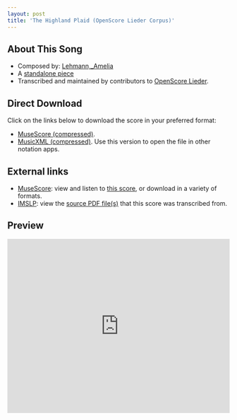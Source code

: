 ```yaml
---
layout: post
title: 'The Highland Plaid (OpenScore Lieder Corpus)'
---
```


## About This Song

- Composed by: [Lehmann,_Amelia](https://fourscoreandmore.org/openscore/lieder/Lehmann,_Amelia)
- A [standalone piece](https://fourscoreandmore.org/openscore/lieder/Lehmann,_Amelia/_)
- Transcribed and maintained by contributors to [OpenScore Lieder].

[OpenScore Lieder]: https://musescore.com/openscore-lieder-corpus

## Direct Download

Click on the links below to download the score in your preferred format:
- [MuseScore (compressed)](https://github.com/openscore/lieder/blob/main/scores/Lehmann,_Amelia/_/The_Highland_Plaid/lc6644955.mscz?raw=true).
- [MusicXML (compressed)](https://github.com/openscore/lieder/blob/main/scores/Lehmann,_Amelia/_/The_Highland_Plaid/lc6644955.mxl?raw=true). Use this version to open the file in other notation apps.

## External links

- [MuseScore]: view and listen to [this score][MuseScore], or download in a variety of formats.
- [IMSLP]: view the [source PDF file(s)][IMSLP] that this score was transcribed from.

[MuseScore]: https://musescore.com/score/6644955
[IMSLP]: https://imslp.org/wiki/Special:ReverseLookup/285346

## Preview

<iframe width="100%" height="394" src="https://musescore.com/openscore-lieder-corpus/scores/6644955/embed" frameborder="0" allowfullscreen allow="autoplay; fullscreen"></iframe>
